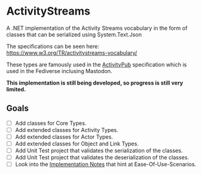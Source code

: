 # ActivityStreams
A .NET implementation of the Activity Streams vocabulary in the form of classes that can be serialized using System.Text.Json

The specifications can be seen here: https://www.w3.org/TR/activitystreams-vocabulary/

These types are famously used in the [ActivityPub](https://www.w3.org/TR/activitypub/) specification which is used in the Fediverse inclusing Mastodon.

**This implementation is still being developed, so progress is still very limited.**

## Goals
- [ ] Add classes for Core Types.
- [ ] Add extended classes for Activity Types.
- [ ] Add extended classes for Actor Types.
- [ ] Add extended classes for Object and Link Types.
- [ ] Add Unit Test project that validates the serialization of the classes.
- [ ] Add Unit Test project that validates the deserialization of the classes.
- [ ] Look into the [Implementation Notes](https://www.w3.org/TR/activitystreams-vocabulary/#notes) that hint at Ease-Of-Use-Scenarios.
